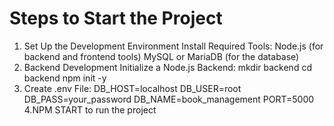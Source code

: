 # Steps to Start the Project
1. Set Up the Development Environment
Install Required Tools:
  Node.js (for backend and frontend tools)
  MySQL or MariaDB (for the database)
2. Backend Development
Initialize a Node.js Backend:
  mkdir backend
  cd backend
  npm init -y
3. Create .env File:
  DB_HOST=localhost
  DB_USER=root
  DB_PASS=your_password
  DB_NAME=book_management
  PORT=5000
4.NPM START to run the project
